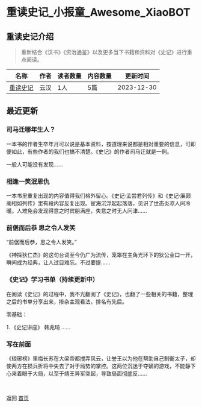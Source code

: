 # 重读史记_小报童_Awesome_XiaoBOT

## 重读史记介绍
> 重新结合《汉书》《资治通鉴》以及更多当下书籍和资料对《史记》进行重点阅读。  
  


|名称|作者|读者数量|内容数量|更新时间|
|---|---|---|---|---|
|[重读史记](https://xiaobot.net/p/shiji?refer=0b133df9-27dc-423b-8101-639049001c13)|云汉|1人|5篇|2023-12-30|

## 最近更新
### 司马迁哪年生人？

一本书的作者生卒年月可以说是基本资料，按道理来说都是相对重要的信息，可即便如此，有些作者的我们也搞不清楚。《史记》的作者司马迁就是一例。



一般人可能没有发现......

### 相逢一笑泯恩仇

一本书里重复出现的内容值得我们格外留心。《史记·孟尝君列传》和《史记·廉颇蔺相如列传》里有段内容反复出现。宦海沉浮起起落落，见识了世态炎凉人间冷暖。人难免会发现得意之时宾朋满座，失意之时无人问津......

### 前倨而后恭 思之令人发笑

“前倨而后恭，思之令人发笑。”

《神探狄仁杰》的这句台词至今仍广为流传，笼罩在主角光环下的狄公金口一开，瞬间成为经典，让人过目难忘。不过要提......

### 《史记》学习书单（持续更新中）

在阅读《史记》的过程中，我不光翻阅了《史记》，也翻了一些相关的书籍，整理之后的书单分享出来，掺杂主观看法，排名有先后。

零基础：

1．《史记讲座》 韩兆琦 ......

### 写在前面

《琅琊榜》里梅长苏在大梁帝都搅弄风云，让誉王以为他在帮助自己制衡太子，却使两方在损兵折将中失去了对于局势的掌控。这两位沉迷于夺嫡的游戏，不能静下心来着眼于大局，以至于靖王异军突起，导致局面彻底反......


<a href="https://github.com/Reno9527/awesome-xiaobot" style="color: white; text-decoration: none;">awesome-xiaobot</a>

返回 [首页](../README.md)
